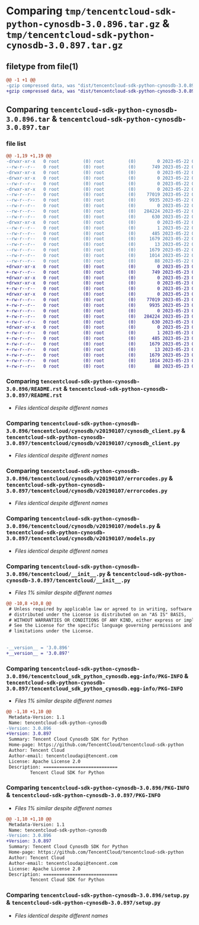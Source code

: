 # Comparing `tmp/tencentcloud-sdk-python-cynosdb-3.0.896.tar.gz` & `tmp/tencentcloud-sdk-python-cynosdb-3.0.897.tar.gz`

## filetype from file(1)

```diff
@@ -1 +1 @@
-gzip compressed data, was "dist/tencentcloud-sdk-python-cynosdb-3.0.896.tar", last modified: Mon May 22 00:20:25 2023, max compression
+gzip compressed data, was "dist/tencentcloud-sdk-python-cynosdb-3.0.897.tar", last modified: Tue May 23 02:19:56 2023, max compression
```

## Comparing `tencentcloud-sdk-python-cynosdb-3.0.896.tar` & `tencentcloud-sdk-python-cynosdb-3.0.897.tar`

### file list

```diff
@@ -1,19 +1,19 @@
-drwxr-xr-x   0 root         (0) root         (0)        0 2023-05-22 00:20:25.000000 tencentcloud-sdk-python-cynosdb-3.0.896/
--rw-r--r--   0 root         (0) root         (0)      749 2023-05-22 00:20:24.000000 tencentcloud-sdk-python-cynosdb-3.0.896/README.rst
-drwxr-xr-x   0 root         (0) root         (0)        0 2023-05-22 00:20:25.000000 tencentcloud-sdk-python-cynosdb-3.0.896/tencentcloud/
-drwxr-xr-x   0 root         (0) root         (0)        0 2023-05-22 00:20:25.000000 tencentcloud-sdk-python-cynosdb-3.0.896/tencentcloud/cynosdb/
--rw-r--r--   0 root         (0) root         (0)        0 2023-05-22 00:20:24.000000 tencentcloud-sdk-python-cynosdb-3.0.896/tencentcloud/cynosdb/__init__.py
-drwxr-xr-x   0 root         (0) root         (0)        0 2023-05-22 00:20:25.000000 tencentcloud-sdk-python-cynosdb-3.0.896/tencentcloud/cynosdb/v20190107/
--rw-r--r--   0 root         (0) root         (0)    77019 2023-05-22 00:20:24.000000 tencentcloud-sdk-python-cynosdb-3.0.896/tencentcloud/cynosdb/v20190107/cynosdb_client.py
--rw-r--r--   0 root         (0) root         (0)     9935 2023-05-22 00:20:24.000000 tencentcloud-sdk-python-cynosdb-3.0.896/tencentcloud/cynosdb/v20190107/errorcodes.py
--rw-r--r--   0 root         (0) root         (0)        0 2023-05-22 00:20:24.000000 tencentcloud-sdk-python-cynosdb-3.0.896/tencentcloud/cynosdb/v20190107/__init__.py
--rw-r--r--   0 root         (0) root         (0)   284224 2023-05-22 00:20:24.000000 tencentcloud-sdk-python-cynosdb-3.0.896/tencentcloud/cynosdb/v20190107/models.py
--rw-r--r--   0 root         (0) root         (0)      630 2023-05-22 00:20:24.000000 tencentcloud-sdk-python-cynosdb-3.0.896/tencentcloud/__init__.py
-drwxr-xr-x   0 root         (0) root         (0)        0 2023-05-22 00:20:25.000000 tencentcloud-sdk-python-cynosdb-3.0.896/tencentcloud_sdk_python_cynosdb.egg-info/
--rw-r--r--   0 root         (0) root         (0)        1 2023-05-22 00:20:24.000000 tencentcloud-sdk-python-cynosdb-3.0.896/tencentcloud_sdk_python_cynosdb.egg-info/dependency_links.txt
--rw-r--r--   0 root         (0) root         (0)      485 2023-05-22 00:20:25.000000 tencentcloud-sdk-python-cynosdb-3.0.896/tencentcloud_sdk_python_cynosdb.egg-info/SOURCES.txt
--rw-r--r--   0 root         (0) root         (0)     1679 2023-05-22 00:20:24.000000 tencentcloud-sdk-python-cynosdb-3.0.896/tencentcloud_sdk_python_cynosdb.egg-info/PKG-INFO
--rw-r--r--   0 root         (0) root         (0)       13 2023-05-22 00:20:24.000000 tencentcloud-sdk-python-cynosdb-3.0.896/tencentcloud_sdk_python_cynosdb.egg-info/top_level.txt
--rw-r--r--   0 root         (0) root         (0)     1679 2023-05-22 00:20:25.000000 tencentcloud-sdk-python-cynosdb-3.0.896/PKG-INFO
--rw-r--r--   0 root         (0) root         (0)     1014 2023-05-22 00:20:24.000000 tencentcloud-sdk-python-cynosdb-3.0.896/setup.py
--rw-r--r--   0 root         (0) root         (0)       88 2023-05-22 00:20:25.000000 tencentcloud-sdk-python-cynosdb-3.0.896/setup.cfg
+drwxr-xr-x   0 root         (0) root         (0)        0 2023-05-23 02:19:56.000000 tencentcloud-sdk-python-cynosdb-3.0.897/
+-rw-r--r--   0 root         (0) root         (0)      749 2023-05-23 02:19:55.000000 tencentcloud-sdk-python-cynosdb-3.0.897/README.rst
+drwxr-xr-x   0 root         (0) root         (0)        0 2023-05-23 02:19:56.000000 tencentcloud-sdk-python-cynosdb-3.0.897/tencentcloud/
+drwxr-xr-x   0 root         (0) root         (0)        0 2023-05-23 02:19:56.000000 tencentcloud-sdk-python-cynosdb-3.0.897/tencentcloud/cynosdb/
+-rw-r--r--   0 root         (0) root         (0)        0 2023-05-23 02:19:55.000000 tencentcloud-sdk-python-cynosdb-3.0.897/tencentcloud/cynosdb/__init__.py
+drwxr-xr-x   0 root         (0) root         (0)        0 2023-05-23 02:19:56.000000 tencentcloud-sdk-python-cynosdb-3.0.897/tencentcloud/cynosdb/v20190107/
+-rw-r--r--   0 root         (0) root         (0)    77019 2023-05-23 02:19:55.000000 tencentcloud-sdk-python-cynosdb-3.0.897/tencentcloud/cynosdb/v20190107/cynosdb_client.py
+-rw-r--r--   0 root         (0) root         (0)     9935 2023-05-23 02:19:55.000000 tencentcloud-sdk-python-cynosdb-3.0.897/tencentcloud/cynosdb/v20190107/errorcodes.py
+-rw-r--r--   0 root         (0) root         (0)        0 2023-05-23 02:19:55.000000 tencentcloud-sdk-python-cynosdb-3.0.897/tencentcloud/cynosdb/v20190107/__init__.py
+-rw-r--r--   0 root         (0) root         (0)   284224 2023-05-23 02:19:55.000000 tencentcloud-sdk-python-cynosdb-3.0.897/tencentcloud/cynosdb/v20190107/models.py
+-rw-r--r--   0 root         (0) root         (0)      630 2023-05-23 02:19:55.000000 tencentcloud-sdk-python-cynosdb-3.0.897/tencentcloud/__init__.py
+drwxr-xr-x   0 root         (0) root         (0)        0 2023-05-23 02:19:56.000000 tencentcloud-sdk-python-cynosdb-3.0.897/tencentcloud_sdk_python_cynosdb.egg-info/
+-rw-r--r--   0 root         (0) root         (0)        1 2023-05-23 02:19:56.000000 tencentcloud-sdk-python-cynosdb-3.0.897/tencentcloud_sdk_python_cynosdb.egg-info/dependency_links.txt
+-rw-r--r--   0 root         (0) root         (0)      485 2023-05-23 02:19:56.000000 tencentcloud-sdk-python-cynosdb-3.0.897/tencentcloud_sdk_python_cynosdb.egg-info/SOURCES.txt
+-rw-r--r--   0 root         (0) root         (0)     1679 2023-05-23 02:19:56.000000 tencentcloud-sdk-python-cynosdb-3.0.897/tencentcloud_sdk_python_cynosdb.egg-info/PKG-INFO
+-rw-r--r--   0 root         (0) root         (0)       13 2023-05-23 02:19:56.000000 tencentcloud-sdk-python-cynosdb-3.0.897/tencentcloud_sdk_python_cynosdb.egg-info/top_level.txt
+-rw-r--r--   0 root         (0) root         (0)     1679 2023-05-23 02:19:56.000000 tencentcloud-sdk-python-cynosdb-3.0.897/PKG-INFO
+-rw-r--r--   0 root         (0) root         (0)     1014 2023-05-23 02:19:55.000000 tencentcloud-sdk-python-cynosdb-3.0.897/setup.py
+-rw-r--r--   0 root         (0) root         (0)       88 2023-05-23 02:19:56.000000 tencentcloud-sdk-python-cynosdb-3.0.897/setup.cfg
```

### Comparing `tencentcloud-sdk-python-cynosdb-3.0.896/README.rst` & `tencentcloud-sdk-python-cynosdb-3.0.897/README.rst`

 * *Files identical despite different names*

### Comparing `tencentcloud-sdk-python-cynosdb-3.0.896/tencentcloud/cynosdb/v20190107/cynosdb_client.py` & `tencentcloud-sdk-python-cynosdb-3.0.897/tencentcloud/cynosdb/v20190107/cynosdb_client.py`

 * *Files identical despite different names*

### Comparing `tencentcloud-sdk-python-cynosdb-3.0.896/tencentcloud/cynosdb/v20190107/errorcodes.py` & `tencentcloud-sdk-python-cynosdb-3.0.897/tencentcloud/cynosdb/v20190107/errorcodes.py`

 * *Files identical despite different names*

### Comparing `tencentcloud-sdk-python-cynosdb-3.0.896/tencentcloud/cynosdb/v20190107/models.py` & `tencentcloud-sdk-python-cynosdb-3.0.897/tencentcloud/cynosdb/v20190107/models.py`

 * *Files identical despite different names*

### Comparing `tencentcloud-sdk-python-cynosdb-3.0.896/tencentcloud/__init__.py` & `tencentcloud-sdk-python-cynosdb-3.0.897/tencentcloud/__init__.py`

 * *Files 1% similar despite different names*

```diff
@@ -10,8 +10,8 @@
 # Unless required by applicable law or agreed to in writing, software
 # distributed under the License is distributed on an "AS IS" BASIS,
 # WITHOUT WARRANTIES OR CONDITIONS OF ANY KIND, either express or implied.
 # See the License for the specific language governing permissions and
 # limitations under the License.
 
 
-__version__ = '3.0.896'
+__version__ = '3.0.897'
```

### Comparing `tencentcloud-sdk-python-cynosdb-3.0.896/tencentcloud_sdk_python_cynosdb.egg-info/PKG-INFO` & `tencentcloud-sdk-python-cynosdb-3.0.897/tencentcloud_sdk_python_cynosdb.egg-info/PKG-INFO`

 * *Files 1% similar despite different names*

```diff
@@ -1,10 +1,10 @@
 Metadata-Version: 1.1
 Name: tencentcloud-sdk-python-cynosdb
-Version: 3.0.896
+Version: 3.0.897
 Summary: Tencent Cloud Cynosdb SDK for Python
 Home-page: https://github.com/TencentCloud/tencentcloud-sdk-python
 Author: Tencent Cloud
 Author-email: tencentcloudapi@tencent.com
 License: Apache License 2.0
 Description: ============================
         Tencent Cloud SDK for Python
```

### Comparing `tencentcloud-sdk-python-cynosdb-3.0.896/PKG-INFO` & `tencentcloud-sdk-python-cynosdb-3.0.897/PKG-INFO`

 * *Files 1% similar despite different names*

```diff
@@ -1,10 +1,10 @@
 Metadata-Version: 1.1
 Name: tencentcloud-sdk-python-cynosdb
-Version: 3.0.896
+Version: 3.0.897
 Summary: Tencent Cloud Cynosdb SDK for Python
 Home-page: https://github.com/TencentCloud/tencentcloud-sdk-python
 Author: Tencent Cloud
 Author-email: tencentcloudapi@tencent.com
 License: Apache License 2.0
 Description: ============================
         Tencent Cloud SDK for Python
```

### Comparing `tencentcloud-sdk-python-cynosdb-3.0.896/setup.py` & `tencentcloud-sdk-python-cynosdb-3.0.897/setup.py`

 * *Files identical despite different names*

